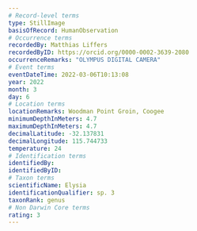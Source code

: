 ```yaml
---
# Record-level terms
type: StillImage
basisOfRecord: HumanObservation
# Occurrence terms
recordedBy: Matthias Liffers
recordedByID: https://orcid.org/0000-0002-3639-2080
occurrenceRemarks: "OLYMPUS DIGITAL CAMERA"
# Event terms
eventDateTime: 2022-03-06T10:13:08
year: 2022
month: 3
day: 6
# Location terms
locationRemarks: Woodman Point Groin, Coogee
minimumDepthInMeters: 4.7
maximumDepthInMeters: 4.7
decimalLatitude: -32.137831
decimalLongitude: 115.744733
temperature: 24
# Identification terms
identifiedBy: 
identifiedByID: 
# Taxon terms
scientificName: Elysia
identificationQualifier: sp. 3
taxonRank: genus
# Non Darwin Core terms
rating: 3
---
```

